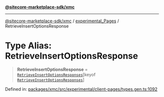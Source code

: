 [**@sitecore-marketplace-sdk/xmc**](../../../../README.md)

***

[@sitecore-marketplace-sdk/xmc](../../../../README.md) / [experimental\_Pages](../README.md) / RetrieveInsertOptionsResponse

# Type Alias: RetrieveInsertOptionsResponse

> **RetrieveInsertOptionsResponse** = [`RetrieveInsertOptionsResponses`](RetrieveInsertOptionsResponses.md)\[keyof [`RetrieveInsertOptionsResponses`](RetrieveInsertOptionsResponses.md)\]

Defined in: [packages/xmc/src/experimental/client-pages/types.gen.ts:1092](https://github.com/Sitecore/marketplace-sdk/blob/main/packages/xmc/src/experimental/client-pages/types.gen.ts#L1092)
